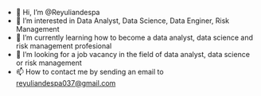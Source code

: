 - 👋 Hi, I’m @Reyuliandespa
- 👀 I’m interested in Data Analyst, Data Science, Data Enginer, Risk Management
- 🌱 I’m currently learning how to become a data analyst, data science and risk management profesional
- 💞️ I’m looking for a job vacancy in the field of data analyst, data science or risk management
- 📫 How to contact me by sending an email to reyuliandespa037@gmail.com 
